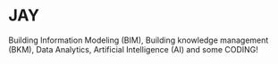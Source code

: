 # JAY
Building Information Modeling (BIM), Building knowledge management (BKM), Data Analytics, Artificial Intelligence (AI) and some CODING!
